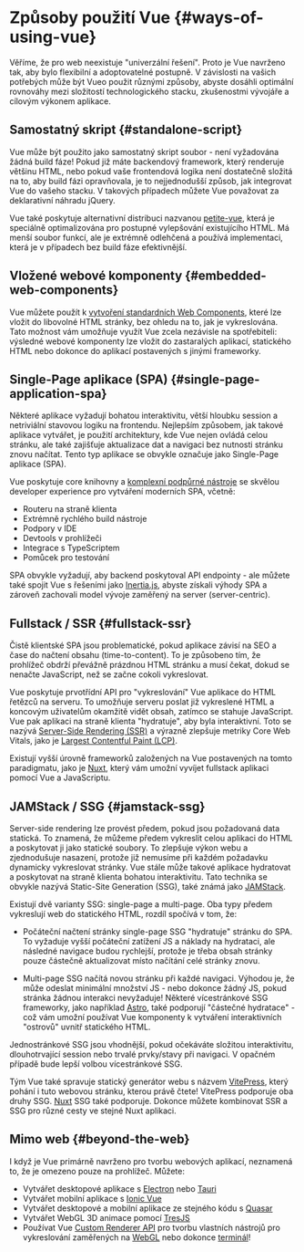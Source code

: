 # Způsoby použití Vue {#ways-of-using-vue}

Věříme, že pro web neexistuje "univerzální řešení". Proto je Vue navrženo tak, aby bylo flexibilní a adoptovatelné postupně. V závislosti na vašich potřebých může být Vueo použit různými způsoby, abyste dosáhli optimální rovnováhy mezi složitostí technologického stacku, zkušenostmi vývojáře a cílovým výkonem aplikace.

## Samostatný skript {#standalone-script}

Vue může být použito jako samostatný skript soubor - není vyžadována žádná build fáze! Pokud již máte backendový framework, který renderuje většinu HTML, nebo pokud vaše frontendová logika není dostatečně složitá na to, aby build fázi opravňovala, je to nejjednodušší způsob, jak integrovat Vue do vašeho stacku. V takových případech můžete Vue považovat za deklarativní náhradu jQuery.

Vue také poskytuje alternativní distribuci nazvanou [petite-vue](https://github.com/vuejs/petite-vue), která je speciálně optimalizována pro postupné vylepšování existujícího HTML. Má menší soubor funkcí, ale je extrémně odlehčená a používá implementaci, která je v případech bez build fáze efektivnější.

## Vložené webové komponenty {#embedded-web-components}

Vue můžete použít k [vytvoření standardních Web Components](/guide/extras/web-components), které lze vložit do libovolné HTML stránky, bez ohledu na to, jak je vykreslována. Tato možnost vám umožňuje využít Vue zcela nezávisle na spotřebiteli: výsledné webové komponenty lze vložit do zastaralých aplikací, statického HTML nebo dokonce do aplikací postavených s jinými frameworky.

## Single-Page aplikace (SPA) {#single-page-application-spa}

Některé aplikace vyžadují bohatou interaktivitu, větší hloubku session a netriviální stavovou logiku na frontendu. Nejlepším způsobem, jak takové aplikace vytvářet, je použití architektury, kde Vue nejen ovládá celou stránku, ale také zajišťuje aktualizace dat a navigaci bez nutnosti stránku znovu načítat. Tento typ aplikace se obvykle označuje jako Single-Page aplikace (SPA).

Vue poskytuje core knihovny a [komplexní podpůrné nástroje](/guide/scaling-up/tooling) se skvělou developer experience pro vytváření moderních SPA, včetně:

- Routeru na straně klienta
- Extrémně rychlého build nástroje
- Podpory v IDE
- Devtools v prohlížeči
- Integrace s TypeScriptem
- Pomůcek pro testování

SPA obvykle vyžadují, aby backend poskytoval API endpointy - ale můžete také spojit Vue s řešeními jako [Inertia.js](https://inertiajs.com), abyste získali výhody SPA a zároveň zachovali model vývoje zaměřený na server (server-centric).

## Fullstack / SSR {#fullstack-ssr}

Čistě klientské SPA jsou problematické, pokud aplikace závisí na SEO a čase do načtení obsahu (time-to-content). To je způsobeno tím, že prohlížeč obdrží převážně prázdnou HTML stránku a musí čekat, dokud se nenačte JavaScript, než se začne cokoli vykreslovat.

Vue poskytuje prvotřídní API pro "vykreslování" Vue aplikace do HTML řetězců na serveru. To umožňuje serveru poslat již vykreslené HTML a koncovým uživatelům okamžitě vidět obsah, zatímco se stahuje JavaScript. Vue pak aplikaci na straně klienta "hydratuje", aby byla interaktivní. Toto se nazývá [Server-Side Rendering (SSR)](/guide/scaling-up/ssr) a výrazně zlepšuje metriky Core Web Vitals, jako je [Largest Contentful Paint (LCP)](https://web.dev/lcp/).

Existují vyšší úrovně frameworků založených na Vue postavených na tomto paradigmatu, jako je [Nuxt](https://nuxt.com/), který vám umožní vyvíjet fullstack aplikaci pomocí Vue a JavaScriptu.

## JAMStack / SSG {#jamstack-ssg}

Server-side rendering lze provést předem, pokud jsou požadovaná data statická. To znamená, že můžeme předem vykreslit celou aplikaci do HTML a poskytovat ji jako statické soubory. To zlepšuje výkon webu a zjednodušuje nasazení, protože již nemusíme při každém požadavku dynamicky vykreslovat stránky. Vue stále může takové aplikace hydratovat a poskytovat na straně klienta bohatou interaktivitu. Tato technika se obvykle nazývá Static-Site Generation (SSG), také známá jako [JAMStack](https://jamstack.org/what-is-jamstack/).

Existují dvě varianty SSG: single-page a multi-page. Oba typy předem vykreslují web do statického HTML, rozdíl spočívá v tom, že:

- Počáteční načtení stránky single-page SSG "hydratuje" stránku do SPA. To vyžaduje vyšší počáteční zatížení JS a náklady na hydrataci, ale následné navigace budou rychlejší, protože je třeba obsah stránky pouze částečně aktualizovat místo načítání celé stránky znovu.

- Multi-page SSG načítá novou stránku při každé navigaci. Výhodou je, že může odeslat minimální množství JS - nebo dokonce žádný JS, pokud stránka žádnou interakci nevyžaduje! Některé vícestránkové SSG frameworky, jako například [Astro](https://astro.build/), také podporují "částečné hydratace" - což vám umožní používat Vue komponenty k vytváření interaktivních "ostrovů" uvnitř statického HTML.

Jednostránkové SSG jsou vhodnější, pokud očekáváte složitou interaktivitu, dlouhotrvající session nebo trvalé prvky/stavy při navigaci. V opačném případě bude lepší volbou vícestránkové SSG.

Tým Vue také spravuje statický generátor webu s názvem [VitePress](https://vitepress.dev/), který pohání i tuto webovou stránku, kterou právě čtete! VitePress podporuje oba druhy SSG. [Nuxt](https://nuxt.com/) SSG také podporuje. Dokonce můžete kombinovat SSR a SSG pro různé cesty ve stejné Nuxt aplikaci.

## Mimo web {#beyond-the-web}

I když je Vue primárně navrženo pro tvorbu webových aplikací, neznamená to, že je omezeno pouze na prohlížeč. Můžete:

- Vytvářet desktopové aplikace s [Electron](https://www.electronjs.org/) nebo [Tauri](https://tauri.app)
- Vytvářet mobilní aplikace s [Ionic Vue](https://ionicframework.com/docs/vue/overview)
- Vytvářet desktopové a mobilní aplikace ze stejného kódu s [Quasar](https://quasar.dev/)
- Vytvářet WebGL 3D animace pomocí [TresJS](https://tresjs.org/)
- Používat Vue [Custom Renderer API](/api/custom-renderer) pro tvorbu vlastních nástrojů pro vykreslování zaměřených na [WebGL](https://troisjs.github.io/) nebo dokonce [terminál](https://github.com/vue-terminal/vue-termui)!
